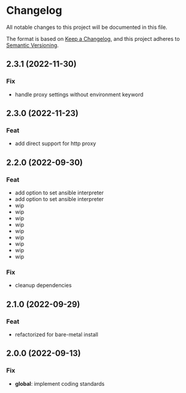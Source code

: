 # Changelog
All notable changes to this project will be documented in this file.

The format is based on [Keep a Changelog](https://keepachangelog.com/en/1.0.0/),
and this project adheres to [Semantic Versioning](https://semver.org/spec/v2.0.0.html).

## 2.3.1 (2022-11-30)

### Fix

- handle proxy settings without environment keyword

## 2.3.0 (2022-11-23)

### Feat

- add direct support for http proxy

## 2.2.0 (2022-09-30)

### Feat

- add option to set ansible interpreter
- add option to set ansible interpreter
- wip
- wip
- wip
- wip
- wip
- wip
- wip
- wip
- wip

### Fix

- cleanup dependencies

## 2.1.0 (2022-09-29)

### Feat

- refactorized for bare-metal install

## 2.0.0 (2022-09-13)

### Fix

- **global**: implement coding standards
